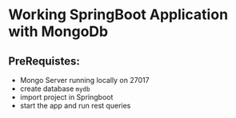 
# Working SpringBoot Application with MongoDb

## PreRequistes:

- Mongo Server running locally on 27017
- create database `mydb`
- import project in Springboot
- start the app and run rest queries
